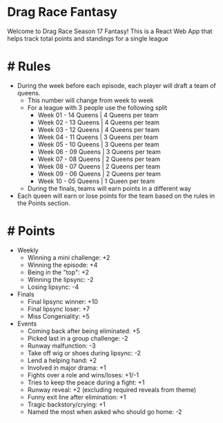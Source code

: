 # Drag Race Fantasy

Welcome to Drag Race Season 17 Fantasy! This is a React Web App that helps track total points and standings for a single league

# # Rules

- During the week before each episode, each player will draft a team of queens.
  - This number will change from week to week
  - For a league with 3 people use the following split
    - Week 01 - 14 Queens | 4 Queens per team
    - Week 02 - 13 Queens | 4 Queens per team
    - Week 03 - 12 Queens | 4 Queens per team
    - Week 04 - 11 Queens | 3 Queens per team
    - Week 05 - 10 Queens | 3 Queens per team
    - Week 06 - 09 Queens | 3 Queens per team
    - Week 07 - 08 Queens | 2 Queens per team
    - Week 08 - 07 Queens | 2 Queens per team
    - Week 09 - 06 Queens | 2 Queens per team
    - Week 10 - 05 Queens | 1 Queen per team
  - During the finals, teams will earn points in a different way
- Each queen will earn or lose points for the team based on the rules in the Points section.

# # Points
- Weekly
  - Winning a mini challenge: +2
  - Winning the episode: +4
  - Being in the "top": +2
  - Winning the lipsync: -2
  - Losing lipsync: -4
- Finals
  - Final lipsync winner: +10
  - Final lipsync loser: +7
  - Miss Congeniality: +5
- Events
  - Coming back after being eliminated: +5
  - Picked last in a group challenge: -2
  - Runway malfunction: -3
  - Take off wig or shoes during lipsync: -2
  - Lend a helping hand: +2
  - Involved in major drama: +1
  - Fights over a role and wins/loses: +1/-1
  - Tries to keep the peace during a fight: +1
  - Runway reveal: +2 (excluding required reveals from theme)
  - Funny exit line after elimination: +1
  - Tragic backstory/crying: +1
  - Named the most when asked who should go home: -2
